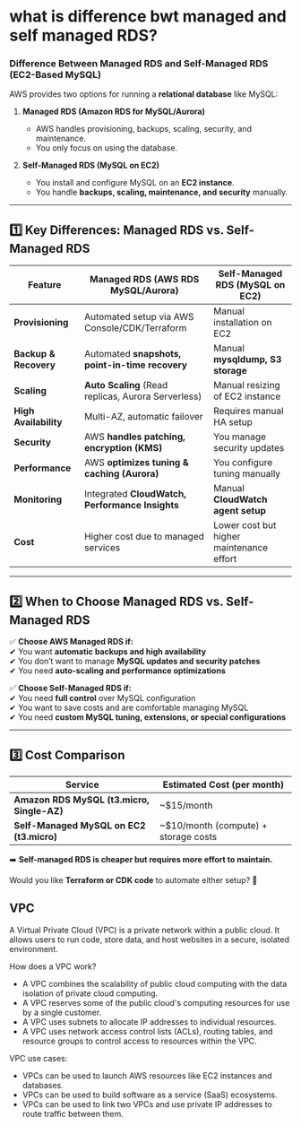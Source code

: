 # what is difference bwt managed and  self managed RDS?

### **Difference Between Managed RDS and Self-Managed RDS (EC2-Based MySQL)**  

AWS provides two options for running a **relational database** like MySQL:  

1. **Managed RDS (Amazon RDS for MySQL/Aurora)**  
   - AWS handles provisioning, backups, scaling, security, and maintenance.  
   - You only focus on using the database.  

2. **Self-Managed RDS (MySQL on EC2)**  
   - You install and configure MySQL on an **EC2 instance**.  
   - You handle **backups, scaling, maintenance, and security** manually.  

---

## **1️⃣ Key Differences: Managed RDS vs. Self-Managed RDS**  

| Feature | **Managed RDS** (AWS RDS MySQL/Aurora) | **Self-Managed RDS** (MySQL on EC2) |
|---------|--------------------------------------|------------------------------------|
| **Provisioning** | Automated setup via AWS Console/CDK/Terraform | Manual installation on EC2 |
| **Backup & Recovery** | Automated **snapshots, point-in-time recovery** | Manual **mysqldump, S3 storage** |
| **Scaling** | **Auto Scaling** (Read replicas, Aurora Serverless) | Manual resizing of EC2 instance |
| **High Availability** | Multi-AZ, automatic failover | Requires manual HA setup |
| **Security** | AWS **handles patching, encryption (KMS)** | You manage security updates |
| **Performance** | AWS **optimizes tuning & caching (Aurora)** | You configure tuning manually |
| **Monitoring** | Integrated **CloudWatch, Performance Insights** | Manual **CloudWatch agent setup** |
| **Cost** | Higher cost due to managed services | Lower cost but higher maintenance effort |

---

## **2️⃣ When to Choose Managed RDS vs. Self-Managed RDS**  

✅ **Choose AWS Managed RDS if:**  
✔ You want **automatic backups and high availability**  
✔ You don’t want to manage **MySQL updates and security patches**  
✔ You need **auto-scaling and performance optimizations**  

✅ **Choose Self-Managed RDS if:**  
✔ You need **full control** over MySQL configuration  
✔ You want to save costs and are comfortable managing MySQL  
✔ You need **custom MySQL tuning, extensions, or special configurations**  

---

## **3️⃣ Cost Comparison**  

| **Service** | **Estimated Cost (per month)** |
|-------------|--------------------------------|
| **Amazon RDS MySQL (t3.micro, Single-AZ)** | ~$15/month |
| **Self-Managed MySQL on EC2 (t3.micro)** | ~$10/month (compute) + storage costs |

➡️ **Self-managed RDS is cheaper but requires more effort to maintain.**  

Would you like **Terraform or CDK code** to automate either setup? 🚀



## VPC
A Virtual Private Cloud (VPC) is a private network within a public cloud. It allows users to run code, store data, and host websites in a secure, isolated environment. 

How does a VPC work?
- A VPC combines the scalability of public cloud computing with the data isolation of private cloud computing. 
- A VPC reserves some of the public cloud's computing resources for use by a single customer. 
- A VPC uses subnets to allocate IP addresses to individual resources. 
- A VPC uses network access control lists (ACLs), routing tables, and resource groups to control access to resources within the VPC.

VPC use cases:
- VPCs can be used to launch AWS resources like EC2 instances and databases. 
- VPCs can be used to build software as a service (SaaS) ecosystems. 
- VPCs can be used to link two VPCs and use private IP addresses to route traffic between them. 
